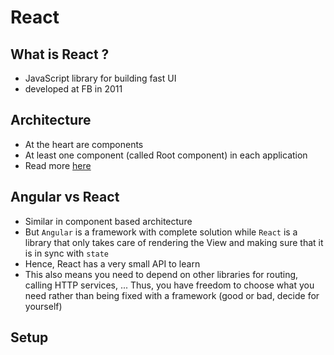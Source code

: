 # React

## What is React ? 
- JavaScript library for building fast UI 
- developed at FB in 2011

## Architecture
- At the heart are components
- At least one component (called Root component) in each application
- Read more [here](./docs/component.md)

## Angular vs React
- Similar in component based architecture
- But `Angular` is a framework with complete solution while `React` is a library that only takes care of rendering the View and making sure that it is in sync with `state`
- Hence, React has a very small API to learn
- This also means you need to depend on other libraries for routing, calling HTTP services, ... Thus, you have freedom to choose what you need rather than being fixed with a framework (good or bad, decide for yourself)

## Setup

